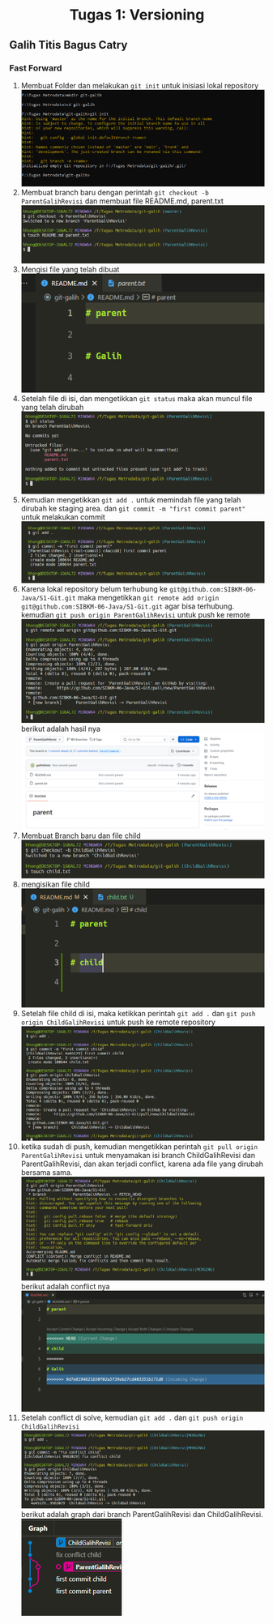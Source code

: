 <h1 align="center">Tugas 1: Versioning</h1>

## Galih Titis Bagus Catry

### Fast Forward

1. Membuat Folder dan melakukan `git init` untuk inisiasi lokal repository
   <img src="/img/1.PNG" alt="Alt text" title="Optional title">
2. Membuat branch baru dengan perintah `git checkout -b ParentGalihRevisi` dan membuat file README.md, parent.txt
   <img src="/img/2.PNG" alt="Alt text" title="Optional title">
3. Mengisi file yang telah dibuat
   <img src="/img/3.PNG" alt="Alt text" title="Optional title">
4. Setelah file di isi, dan mengetikkan `git status` maka akan muncul file yang telah dirubah
   <img src="/img/4.PNG" alt="Alt text" title="Optional title">
5. Kemudian mengetikkan `git add .` untuk memindah file yang telah dirubah ke staging area. dan `git commit -m "first commit parent"` untuk melakukan commit
   <img src="/img/5.PNG" alt="Alt text" title="Optional title">
6. Karena lokal repository belum terhubung ke `git@github.com:SIBKM-06-Java/S1-Git.git` maka mengetikkan `git remote add origin git@github.com:SIBKM-06-Java/S1-Git.git` agar bisa terhubung. kemudian `git push origin ParentGalihRevisi` untuk push ke remote
   <img src="/img/6.PNG" alt="Alt text" title="Optional title">
   berikut adalah hasil nya
   <img src="/img/7.PNG" alt="Alt text" title="Optional title">
7. Membuat Branch baru dan file child
   <img src="/img/8.PNG" alt="Alt text" title="Optional title">
8. mengisikan file child
   <img src="/img/9.PNG" alt="Alt text" title="Optional title">
9. Setelah file child di isi, maka ketikkan perintah `git add .` dan `git push origin ChildGalihRevisi` untuk push ke remote repository
   <img src="/img/10.PNG" alt="Alt text" title="Optional title">
10. ketika sudah di push, kemudian mengetikkan perintah `git pull origin ParentGalihRevisi` untuk menyamakan isi branch ChildGalihRevisi dan ParentGalihRevisi, dan akan terjadi conflict, karena ada file yang dirubah bersama sama.
    <img src="/img/11.PNG" alt="Alt text" title="Optional title">
    berikut adalah conflict nya
    <img src="/img/12.PNG" alt="Alt text" title="Optional title">
11. Setelah conflict di solve, kemudian `git add .` dan `git push origin ChildGalihRevisi`
    <img src="/img/13.PNG" alt="Alt text" title="Optional title">
    berikut adalah graph dari branch ParentGalihRevisi dan ChildGalihRevisi.
    <img src="/img/14.PNG" alt="Alt text" title="Optional title">
